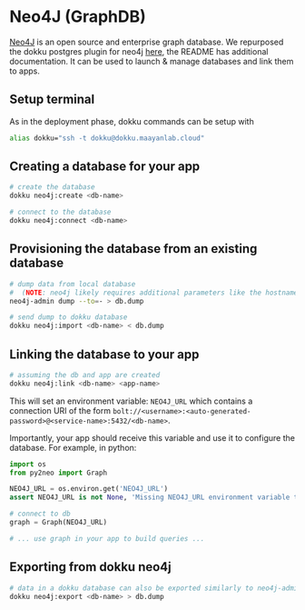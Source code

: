 # Neo4J (GraphDB)

[Neo4J](https://neo4j.com/) is an open source and enterprise graph database. We repurposed the dokku postgres plugin for neo4j [here](https://github.com/maayanlab/dokku-neo4j), the README has additional documentation. It can be used to launch & manage databases and link them to apps.

## Setup terminal

As in the deployment phase, dokku commands can be setup with
```bash
alias dokku="ssh -t dokku@dokku.maayanlab.cloud"
```

## Creating a database for your app

```bash
# create the database
dokku neo4j:create <db-name>

# connect to the database
dokku neo4j:connect <db-name>
```

## Provisioning the database from an existing database

```bash
# dump data from local database
#  (NOTE: neo4j likely requires additional parameters like the hostname, username & password to local db)
neo4j-admin dump --to=- > db.dump

# send dump to dokku database
dokku neo4j:import <db-name> < db.dump
```

## Linking the database to your app

```bash
# assuming the db and app are created
dokku neo4j:link <db-name> <app-name>
```

This will set an environment variable: `NEO4J_URL` which contains a connection URI of the form `bolt://<username>:<auto-generated-password>@<service-name>:5432/<db-name>`.

Importantly, your app should receive this variable and use it to configure the database. For example, in python:

```python
import os
from py2neo import Graph

NEO4J_URL = os.environ.get('NEO4J_URL')
assert NEO4J_URL is not None, 'Missing NEO4J_URL environment variable to connect to the database'

# connect to db
graph = Graph(NEO4J_URL)

# ... use graph in your app to build queries ...

```

## Exporting from dokku neo4j

```bash
# data in a dokku database can also be exported similarly to neo4j-admin dump
dokku neo4j:export <db-name> > db.dump
```
